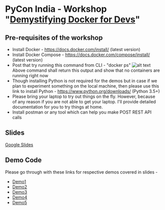 # PyCon India - Workshop "[Demystifying Docker for Devs](https://in.pycon.org/cfp/workshops-2019/proposals/demystifying-docker-for-devs~e9WPb/)"

## Pre-requisites of the workshop

* Install Docker - https://docs.docker.com/install/ (latest version)
* Install Docker Compose - https://docs.docker.com/compose/install/ (latest version)
* Post that try running this command from CLI - "docker ps"
![alt text](https://github.com/inovizz/demystifying-docker-for-devs/blob/master/dockerps.png)<br>
Above command shall return this output and show that no containers are running right now
* Though installing Python is not required for the demos but in case if we plan to experiment something on the local machine, then please use this link to install Python - https://www.python.org/downloads/ (Python 3.5+)
* Please bring your laptop to try out things on the fly. However, because of any reason if you are not able to get your laptop. I'll provide detailed documentation for you to try things at home.
* Install postman or any tool which can help you make POST REST API calls

## Slides

[Google Slides](https://docs.google.com/presentation/d/1ZMngiqpNleVcOPmSY9ZfHsp8Iao3BlUlPPnSncIQ3iY/edit?usp=sharing)

## Demo Code

Please go through with these links for respective demos covered in slides -

* [Demo1](https://github.com/inovizz/demystifying-docker-for-devs/blob/master/demo1/README.md)
* [Demo2](https://github.com/inovizz/demystifying-docker-for-devs/blob/master/demo2/README.md)
* [Demo3](https://github.com/inovizz/demystifying-docker-for-devs/blob/master/demo3/README.md)
* [Demo4](https://github.com/inovizz/demystifying-docker-for-devs/blob/master/demo4/README.md)
* [Demo5](https://github.com/inovizz/demystifying-docker-for-devs/blob/master/demo5/README.md)
